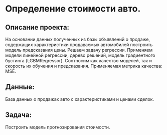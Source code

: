 # Определение стоимости авто.

## Описание проекта:
На основании данных полученных из базы объявлений о продаже, содержащих характеристики продаваемых автомобилей построить модель предсказания цены. Решаем задачу регрессии. Применяем модели линейной регрессии, дерево решений, модель градиентного бустинга (LGBMRegressor). Соотносим как качество моделей, так и скорость их обучения и предсказания. Применяемая метрика качества: MSE.

## Данные:
База данных о продажах авто с характеристиками и ценами сделок.

## Задача:
Построить модель прогнозирования стоимости.
